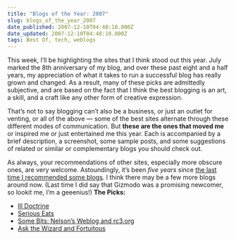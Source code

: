 ```yaml
---
title: "Blogs of the Year: 2007"
slug: blogs_of_the_year_2007
date_published: 2007-12-10T04:48:10.000Z
date_updated: 2007-12-10T04:48:10.000Z
tags: Best Of, tech, weblogs
---
```


This week, I’ll be highlighting the sites that I think stood out this year. July marked the 8th anniversary of my blog, and over these past eight and a half years, my appreciation of what it takes to run a successful blog has really grown and changed. As a result, many of these picks are admittedly subjective, and are based on the fact that I think the best blogging is an art, a skill, and a craft like any other form of creative expression.

That’s not to say blogging can’t also be a business, or just an outlet for venting, or all of the above — some of the best sites alternate through these different modes of communication. But **these are the ones that moved me** or inspired me or just entertained me this year. Each is accompanied by a brief description, a screenshot, some sample posts, and some suggestions of related or similar or complementary blogs you should check out.

As always, your recommendations of other sites, especially more obscure ones, are very welcome. Astoundingly, it’s been *five years* since [the last time I recommended some blogs](http://www.dashes.com/anil/2002/09/some-commendati.html). I think there may be a few more blogs around now. (Last time I did say that Gizmodo was a promising newcomer, so lookit me, I’m a geeenius!)
**The Picks:**

- [Ill Doctrine](http://www.dashes.com/anil/2007/12/blogs-of-the-year-ill-doctrine.html)
- [Serious Eats](http://www.dashes.com/anil/2007/12/blogs-of-the-year-serious-eats.html)
- [Some Bits: Nelson’s Weblog and rc3.org](http://www.dashes.com/anil/2007/12/blogs-of-the-year-nelsons-weblog-and-rc3org.html)
- [Ask the Wizard and Fortuitous](http://www.dashes.com/anil/2007/12/blogs-of-the-year-ask-the-wizard-and-fortuitous.html)
